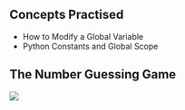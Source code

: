 ## Concepts Practised
- How to Modify a Global Variable
- Python Constants and Global Scope
## The Number Guessing Game
![](https://user-images.githubusercontent.com/98851253/154565494-3c2e6fdc-8a28-4d63-90a3-41012d8c7f15.gif)